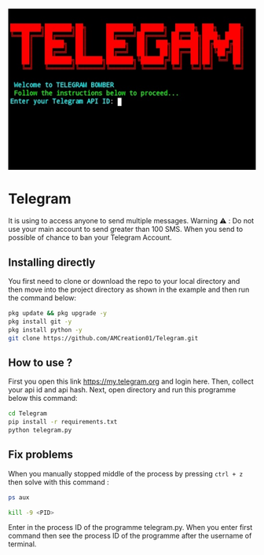 ![Telegram logo](https://github.com/d3rkwind/Assets/blob/main/IMG_20250309_112244.jpg)

# Telegram
It is using to access anyone to send multiple messages. Warning ⚠️ : Do not use your main account to send greater than 100 SMS. When you send to possible of chance to ban your Telegram Account.

## Installing directly
You first need to clone or download the repo to your local directory and then move into the project directory as shown in the example and then run the command below:

```bash
pkg update && pkg upgrade -y
pkg install git -y
pkg install python -y
git clone https://github.com/AMCreation01/Telegram.git
```
## How to use ?
First you open this link https://my.telegram.org and login here. Then, collect your api id and api hash. Next, open directory and run this programme below this command:

```bash
cd Telegram
pip install -r requirements.txt
python telegram.py
```

## Fix problems 
When you manually stopped middle of the process by pressing ```ctrl + z``` then solve with this command :

```bash
ps aux
```
```bash
kill -9 <PID>
```
Enter in <PID> the process ID of the programme telegram.py. When you enter first command then see the process ID of the programme after the username of terminal.
